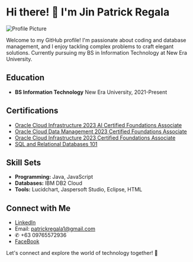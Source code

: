 # Hi there! 👋 I'm Jin Patrick Regala
![Profile Picture](https://scontent-ord5-1.xx.fbcdn.net/v/t1.15752-9/384547563_1009609696957209_6054014795773444345_n.jpg?stp=dst-jpg_p403x403&_nc_cat=111&ccb=1-7&_nc_sid=510075&_nc_ohc=FFuJa3xcuV4AX8Y6718&_nc_ad=z-m&_nc_cid=0&_nc_ht=scontent-ord5-1.xx&oh=03_AdRjCChhKgySgVfYuXvWB3XgLSa6Un56vpHq1bAKiSVlQg&oe=6593D08D)

Welcome to my GitHub profile! I'm passionate about coding and database management, and I enjoy tackling complex problems to craft elegant solutions. Currently pursuing my BS in Information Technology at New Era University.

## Education
- **BS Information Technology**
  New Era University, 2021-Present

## Certifications
- [Oracle Cloud Infrastructure 2023 AI Certified Foundations Associate](https://catalog-education.oracle.com/pls/certview/sharebadge?id=60DCA74B97DB9EC00B39003BDF0D1F95C3A48AF703CA8F1E9BE1900FDF89A473&fbclid=IwAR0q3OE2aqB3rZHI2iMUV1TRg9DA5RfK-YQwKb84cdvJ_hPQwjweYAiNwOk)
- [Oracle Cloud Data Management 2023 Certified Foundations Associate](https://catalog-education.oracle.com/pls/certview/sharebadge?id=868FB5D1E699628247F1F2775BDF4EC4C9B35077106D12D7E4B4620F1B4BB8AD&fbclid=IwAR0Mkk7sEjRNJLRt4Likt9vkcZIonHHPcTiSPXM_igAbgf0LwEb9DVzzOrs)
- [Oracle Cloud Infrastructure 2023 Certified Foundations Associate](https://catalog-education.oracle.com/pls/certview/sharebadge?id=5D5E06AC45C318D24C594660E08A49C432308D98744877614295D453F5DBBB83&fbclid=IwAR3Ee6Rn04hGOCKMq3QxWeLH0x2S1LOy7i3MzBPXzcvRAlT2CMCEw4ng3EE)
- [SQL and Relational Databases 101](Certification_Link_4)

## Skill Sets
- **Programming:** Java, JavaScript
- **Databases:** IBM DB2 Cloud
- **Tools:** Lucidchart, Jaspersoft Studio, Eclipse, HTML

## Connect with Me
- [LinkedIn](https://www.linkedin.com/public-profile/settings)
- Email: patrickregala1@gmail.com
- ✆ +63 09765572936
- [FaceBook](https://www.facebook.com/Patrickjdr)
  


Let's connect and explore the world of technology together! 🚀
